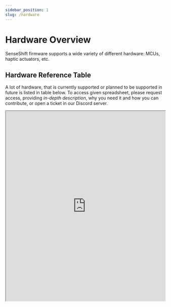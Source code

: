 ```yaml
---
sidebar_position: 1
slug: /hardware
---
```


# Hardware Overview

SenseShift firmware supports a wide variety of different hardware: MCUs, haptic actuators, etc.

## Hardware Reference Table

A lot of hardware, that is currently supported or planned to be supported in future is listed in table below. 
To access given spreadsheet, please request access, providing *in-depth description*, why you need it and how you can contribute, or open a ticket in our Discord server.

<iframe width="100%" height="600px" src="https://docs.google.com/spreadsheets/d/e/2PACX-1vRjbosAJk6lEHvdFQiDmuXOphiZpmvje1Pfx7dbqFz15gDO6Xr4QPfR5Vgg0AyJC6I0_6RUlHY5eCod/pubhtml?widget=true&amp;headers=false"></iframe>